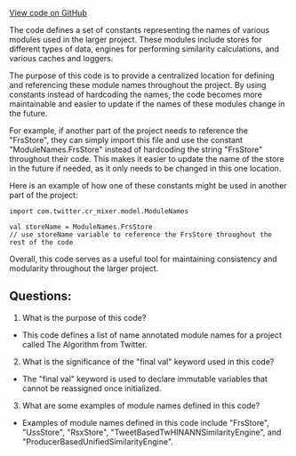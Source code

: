 [View code on GitHub](https://github.com/misbahsy/the-algorithm/cr-mixer/server/src/main/scala/com/twitter/cr_mixer/model/ModuleNames.scala)

The code defines a set of constants representing the names of various modules used in the larger project. These modules include stores for different types of data, engines for performing similarity calculations, and various caches and loggers. 

The purpose of this code is to provide a centralized location for defining and referencing these module names throughout the project. By using constants instead of hardcoding the names, the code becomes more maintainable and easier to update if the names of these modules change in the future. 

For example, if another part of the project needs to reference the "FrsStore", they can simply import this file and use the constant "ModuleNames.FrsStore" instead of hardcoding the string "FrsStore" throughout their code. This makes it easier to update the name of the store in the future if needed, as it only needs to be changed in this one location. 

Here is an example of how one of these constants might be used in another part of the project:

```
import com.twitter.cr_mixer.model.ModuleNames

val storeName = ModuleNames.FrsStore
// use storeName variable to reference the FrsStore throughout the rest of the code
```

Overall, this code serves as a useful tool for maintaining consistency and modularity throughout the larger project.
## Questions: 
 1. What is the purpose of this code?
- This code defines a list of name annotated module names for a project called The Algorithm from Twitter.

2. What is the significance of the "final val" keyword used in this code?
- The "final val" keyword is used to declare immutable variables that cannot be reassigned once initialized.

3. What are some examples of module names defined in this code?
- Examples of module names defined in this code include "FrsStore", "UssStore", "RsxStore", "TweetBasedTwHINANNSimilarityEngine", and "ProducerBasedUnifiedSimilarityEngine".